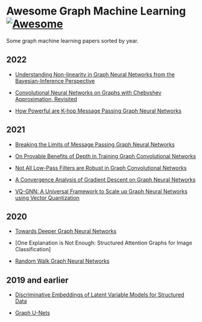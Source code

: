 # Awesome Graph Machine Learning [![Awesome](https://cdn.rawgit.com/sindresorhus/awesome/d7305f38d29fed78fa85652e3a63e154dd8e8829/media/badge.svg)](https://github.com/sindresorhus/awesome)

Some graph machine learning papers sorted by year.


## 2022

- [Understanding Non-linearity in Graph Neural
Networks from the Bayesian-Inference Perspective](https://arxiv.org/abs/2207.11311)

- [Convolutional Neural Networks on Graphs with Chebyshev Approximation, Revisited](https://arxiv.org/abs/2202.03580)

- [How Powerful are K-hop Message Passing Graph Neural Networks](https://arxiv.org/abs/2205.13328)

## 2021

- [Breaking the Limits of Message Passing Graph Neural Networks](https://arxiv.org/abs/2106.04319)

- [On Provable Benefits of Depth in Training Graph Convolutional Networks](https://arxiv.org/abs/2110.15174v1)

- [Not All Low-Pass Filters are Robust in Graph Convolutional Networks](https://openreview.net/pdf?id=bDdfxLQITtu)

- [A Convergence Analysis of Gradient Descent on Graph Neural Networks](https://papers.nips.cc/paper/2021/file/aaf2979785deb27864047e0ea40ef1b7-Paper.pdf)

- [VQ-GNN: A Universal Framework to Scale up Graph Neural Networks using Vector Quantization](https://arxiv.org/abs/2110.14363)

## 2020

- [Towards Deeper Graph Neural Networks](https://arxiv.org/abs/2007.09296)

- [One Explanation is Not Enough: Structured Attention Graphs for Image Classification]

- [Random Walk Graph Neural Networks](https://papers.nips.cc/paper/2020/hash/ba95d78a7c942571185308775a97a3a0-Abstract.html)

## 2019 and earlier

- [Discriminative Embeddings of Latent Variable Models for Structured Data](https://arxiv.org/abs/1603.05629)

- [Graph U-Nets](https://arxiv.org/pdf/1905.05178.pdf)
